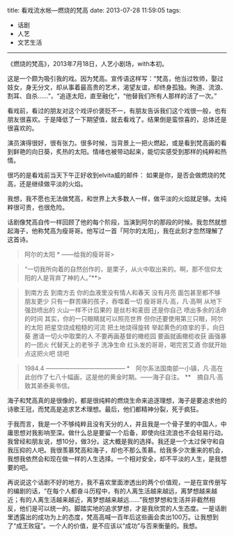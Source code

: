 title: 看戏流水帐—燃烧的梵高
date: 2013-07-28 11:59:05
tags:
- 话剧
- 人艺
- 文艺生活
---

《燃烧的梵高》，2013年7月18日，人艺小剧场，with本初。

这是一个颇为吸引我的戏。因为梵高。宣传语这样写：“梵高，他当过牧师，娶过妓女，身无分文，却从事着最高贵的艺术，渴望友谊，却终身孤独。殉道、流浪、割耳、自杀……”，“追逐太阳，直至融化”，“他替我们所有人那样的活了一次。”

看戏前，看过的朋友对这个戏评价褒贬不一，有朋友告诉我们这个戏很一般，也有朋友很喜欢。于是降低了一下期望值，就去看戏了。结果倒是蛮惊喜的，总体还是很喜欢的。

<!-- more -->

演员演得很好，很有张力。很多时候，当背景上一把火燃起，或是看到梵高画的看到鲜艳的向日葵，炙热的太阳。情绪也被带动起来，能切实感受到那样的纯粹和热情。

很巧的是看戏前当天下午正好收到elvita威的邮件： 如果是你，是否会做燃烧的梵高，还是继续做平淡的火焰。

我想，我不愿也无法做梵高，和世界上大多数人一样，做平淡的火焰就足够。太纯粹很可贵，也很危险。

话剧像梵高自传一样回顾了他的每个阶段，当演到阿尔的那段的时候。我忽然就想起海子，他称梵高为瘦哥哥。他写过一首「阿尔的太阳」，我在此刻才忽然理解了这首诗。

> 阿尔的太阳 *
> ——给我的瘦哥哥>

> “一切我所向着的自然创作的，是栗子，从火中取出来的。啊，那不信仰太阳的人是背弃了神的人。”**>

> 到南方去
> 到南方去
> 你的血液里没有情人和春天
> 没有月亮
> 面包甚至都不够
> 朋友更少
> 只有一群苦痛的孩子，吞噬着一切
> 瘦哥哥凡·高，凡·高啊
> 从地下强劲喷出的
> 火山一样不计后果的
> 是丝杉和麦田
> 还是你自己
> 喷出多余的活命的时间
> 其实，你的一只眼睛就可以照亮世界
> 但你还要使用第三只眼，阿尔的太阳
> 把星空烧成粗糙的河流
> 把土地烧得旋转
> 举起黄色的痉挛的手，向日葵
> 邀请一切火中取栗的人
> 不要再画基督的橄榄园
> 要画就画橄榄收获
> 画强暴的一团火
> 代替天上的老爷子
> 洗净生命
> 红头发的哥哥，喝完苦艾酒
> 你就开始点这把火吧
> 烧吧

> 1984.4
> —————————————
>  \*　阿尔系法国南部一小镇，凡·高在此创作了七八十幅画，这是他的黄金时期。——海子自注。
> \**　摘自凡·高致其弟泰奥书信。

海子和梵高真的是很像的，都是很纯粹的燃烧生命来追逐理想，海子是要追求他的诗歌王冠，而梵高是追求艺术理想。最后，他们都精神分裂，死于疯狂。

于我而言，我是一个不够纯粹且没有天分的人，并且我是一个骨子里的中国人，中庸思想对我影响至深。做什么总是要留一个后备，即使向往流浪也不会轻易行动。我曾经和朋友说，想10分，做3分。这大概是我的选择。我还是一个太过保守和自我压抑的人吧。我很羡慕梵高和海子，却也不那么羡慕。给我多少次重来的机会，我想我依然会和现在做一样的人生选择。一个相对安全，却不平淡的人生，是我想要的吧。

再说说这个话剧不好的地方，我不喜欢里面渗透出的两个价值观，一是在宣传册写的编剧的话，“在每个人都奋斗历程中，有的人离生活越来越远，离梦想越来越近；有的人离生活越来越近，离梦想越来越远……”我想梦想和生活并非截然相反，他们是可以统一的。脚踏实地的追求梦想，才是我欣赏的人生态度。一是话剧里透露出的成功为上的态度，梵高高喊一百年后这些画会卖出100万。让我想到了“成王败寇”。一个人的价值，是不应该以“成功”与否来衡量的。我想。

